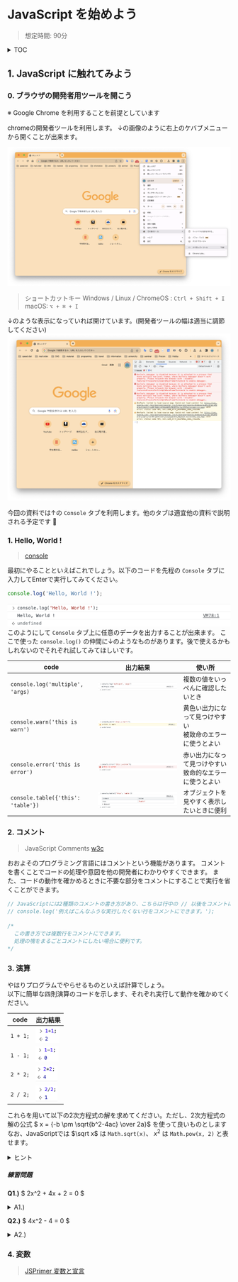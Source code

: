 # JavaScript を始めよう

> 想定時間: 90分

<details>
  <summary>TOC</summary>  

  1. JavaScript に触れてみよう
    1. console.xxx()
    2. コメント
    3. 変数
    4. 演算子
    5. 条件分岐
  2. 身の回りの計算を JavaScript にやらせてみよう
    1. 日付
    2. 三角方程式
  3. ブラウザの標準APIを利用しよう
    1. 非同期処理の使い方
    2. ファイル読み込み
    3. 位置情報API
</details>

## 1. JavaScript に触れてみよう
### 0. ブラウザの開発者用ツールを開こう
※ Google Chrome を利用することを前提としています

chromeの開発者ツールを利用します。
↓の画像のように右上のケバブメニューから開くことが出来ます。

![ケバブメニューからの開きかた](../getting-started-with-javascript/imgs/chrome-open-devtools-from-kebab-menu.png)

> ショートカットキー
> Windows / Linux / ChromeOS : `Ctrl + Shift + I`
> macOS: `⌥ + ⌘ + I`

↓のような表示になっていれば開けています。(開発者ツールの幅は適当に調節してください)
![開発者ツールを開いたときの見た目](imgs/chrome-opened-devtools-firstview.png)

今回の資料では↑の `Console` タブを利用します。他のタブは適宜他の資料で説明される予定です 🙏

### 1. Hello, World !
> [console](https://developer.mozilla.org/ja/docs/Web/API/console)

最初にやることといえばこれでしょう。以下のコードを先程の `Console` タブに入力してEnterで実行してみてください。

```javascript
console.log('Hello, World !');
```

![実行結果](imgs/console-hello-world.png)
このようにして `Console` タブ上に任意のデータを出力することが出来ます。
ここで使った `console.log()` の仲間に↓のようなものがあります。後で使えるかもしれないのでそれぞれ試してみてほしいです。

| code | 出力結果 | 使い所 |
| ---- | ---- | ---- |
| `console.log('multiple', 'args)` | ![multiple-args](imgs/console-log-multi-arg.png) | 複数の値をいっぺんに確認したいとき |
| `console.warn('this is warn')` | ![warn](imgs/console-warn-sample.png) | 黄色い出力になって見つけやすい<br>被致命のエラーに使うとよい |
| `console.error('this is error')` | ![error](imgs/console-error-sample.png) | 赤い出力になって見つけやすい<br>致命的なエラーに使うとよい |
| `console.table({'this': 'table'})` | ![table](imgs/console-table-sample.png) | オブジェクトを見やすく表示したいときに便利 |

### 2. コメント
> JavaScript Comments [w3c](https://www.w3schools.com/js/js_comments.asp)

おおよそのプログラミング言語にはコメントという機能があります。
コメントを書くことでコードの処理や意図を他の開発者にわかりやすくできます。
また、コードの動作を確かめるときに不要な部分をコメントにすることで実行を省くことができます。

```javascript
// JavaScriptには2種類のコメントの書き方があり、こちらは行中の // 以後をコメントにします
// console.log('例えばこんなふうな実行したくない行をコメントにできます。');

/* 
  この書き方では複数行をコメントにできます。
  処理の塊をまるごとコメントにしたい場合に便利です。
*/
```

### 3. 演算
やはりプログラムでやらせるものといえば計算でしょう。  
以下に簡単な四則演算のコードを示します、それぞれ実行して動作を確かめてください。

| code | 出力結果 |
| ---- | ---- |
| `1 + 1;` | ![plus](imgs/plus-operator.png) |
| `1 - 1;` | ![minus](imgs/minus-operator.png) |
| `2 * 2;` | ![multi](imgs/multiple-operator.png) |
| `2 / 2;` | ![divide](imgs/divide-operator.png) |

これらを用いて以下の2次方程式の解を求めてください。ただし、2次方程式の解の公式 $ x = {-b \pm \sqrt{b^2-4ac} \over 2a}$ を使って良いものとします
なお、JavaScriptでは $\sqrt x$ は `Math.sqrt(x)`、 $x^2$ は `Math.pow(x, 2)` と表せます。
<details>
  <summary>ヒント</summary>
  
  ２次方程式の解の公式はJavaScriptでは以下のようにして表せます。
  ```JavaScript
  (-b + Math.sqrt(Math.pow(b, 2) - 4 * a * c)) / (2 * a)
  (-b - Math.sqrt(Math.pow(b, 2) - 4 * a * c)) / (2 * a)
  ```
</details>

##### 練習問題
**Q1.)** $ 2x^2 + 4x + 2 = 0 $

<details>
  <summary>A1.)</summary>

  $ x = {-4 \pm \sqrt{4^2 - 4 \times 2 \times 2} \over 2 \times 2} $
  $ x = {-4 \over 4} = -1 $

  よって、 $x = -1$ (重解)
</details>

**Q2.)** $ 4x^2 - 4 = 0 $

<details>
  <summary>A2.)</summary>
  
  $ x = {-0 \pm \sqrt(0^2 -4 \times 4 \times -4) \ over 2 \times 4}$
  $ x = {\pm \sqrt(64) \over 8}$
  $ x = \pm 1$
</details>

### 4. 変数
> [JSPrimer 変数と宣言](https://jsprimer.net/basic/variables/)



